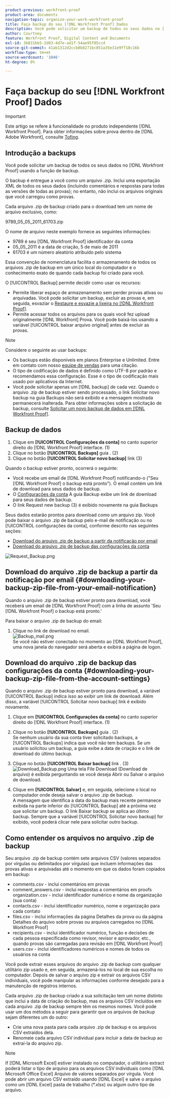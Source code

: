 ```yaml
---
product-previous: workfront-proof
product-area: documents
navigation-topic: organize-your-work-workfront-proof
title: Faça backup do seu [!DNL Workfront Proof] Dados
description: Você pode solicitar um backup de todos os seus dados no [!DNL Workfront Proof] usando a função de backup.
author: Courtney
feature: Workfront Proof, Digital Content and Documents
exl-id: 3b831bb5-2d03-4d7e-ad1f-54ae95f05ccd
source-git-commit: 41ab1312d2ccb8b8271bc851a35e31e9ff18c16b
workflow-type: tm+mt
source-wordcount: '1046'
ht-degree: 0%

---
```


# Faça backup do seu [!DNL Workfront Proof] Dados

>[!IMPORTANT]
>
>Este artigo se refere à funcionalidade no produto independente [!DNL Workfront Proof]. Para obter informações sobre prova dentro de [!DNL Adobe Workfront], consulte [Tofing](../../../review-and-approve-work/proofing/proofing.md).

## Introdução a backups

Você pode solicitar um backup de todos os seus dados no [!DNL Workfront Proof] usando a função de backup.

O backup é entregue a você como um arquivo .zip. Inclui uma exportação XML de todos os seus dados (incluindo comentários e respostas para todas as versões de todas as provas); no entanto, não inclui os arquivos originais que você carregou como provas.

Cada arquivo .zip de backup criado para o download tem um nome de arquivo exclusivo, como:

9789_05_05_2011_61703.zip

O nome de arquivo neste exemplo fornece as seguintes informações:

* 9789 é seu [!DNL Workfront Proof] identificador da conta
* 05_05_2011 é a data de criação, 5 de maio de 2011
* 61703 é um número aleatório atribuído pelo sistema

Essa convenção de nomenclatura facilita o armazenamento de todos os arquivos .zip de backup em um único local do computador e o conhecimento exato de quando cada backup foi criado para você.

O [!UICONTROL Backup] permite decidir como usar os recursos:

* Permite liberar espaço de armazenamento sem perder provas ativas ou arquivadas. Você pode solicitar um backup, excluir as provas e, em seguida, esvaziar o [Restaure e esvazie a lixeira no [!DNL Workfront Proof]](../../../workfront-proof/wp-work-proofsfiles/manage-your-work/restore-and-empty-trash.md).
* Permite acessar todos os arquivos para os quais você fez upload originalmente [!DNL Workfront] Prova. Você pode baixá-los usando a variável [!UICONTROL baixar arquivo original] antes de excluir as provas.

>[!NOTE]
>
>Considere o seguinte ao usar backups:
>
>* Os backups estão disponíveis em planos Enterprise e Unlimited. Entre em contato com nosso [equipe de vendas](mailto:sales@proofhq.com) para uma citação.
>* O tipo de codificação de dados é definido como UTF-8 por padrão e recomendamos essa configuração. Esse é o tipo de codificação mais usado por aplicativos da Internet.
>* Você pode solicitar apenas um [!DNL backup] de cada vez. Quando o arquivo .zip de backup estiver sendo processado, o link Solicitar novo backup na guia Backups não será exibido e a mensagem mostrada permanecerá inalterada. Para obter informações sobre a solicitação de backup, consulte [Solicitar um novo backup de dados em [!DNL Workfront Proof]](../../../workfront-proof/wp-acct-admin/account-settings/request-new-data-backup-in-wp.md).
>




## Backup de dados

1. Clique em **[!UICONTROL Configurações da conta]** no canto superior direito do [!DNL Workfront Proof] interface. (1)
1. Clique no botão **[!UICONTROL Backups]** guia . (2)
1. Clique no botão **[!UICONTROL Solicitar novo backup]** link (3)

Quando o backup estiver pronto, ocorrerá o seguinte:

* Você recebe um email de [!DNL Workfront Proof] notificando-o (&quot;Seu [!DNL Workfront Proof] o backup está pronto&quot;). O email contém um link de download para seus dados de backup.
* O [Configurações da conta](https://support.workfront.com/hc/en-us/sections/115000912147-Account-settings) A guia Backup exibe um link de download para seus dados de backup.
* O link Request new backup (3) é exibido novamente na guia Backups

Seus dados estarão prontos para download como um arquivo zip. Você pode baixar o arquivo .zip de backup pelo e-mail de notificação ou no [!UICONTROL configurações da conta], conforme descrito nas seguintes seções:

* [Download do arquivo .zip de backup a partir da notificação por email](#downloading-your-backup-zip-file-from-your-email-notification)
* [Download do arquivo .zip de backup das configurações da conta](#downloading-your-backup-zip-file-from-the-account-settings)

![Request_Backup.png](assets/request-backup-350x167.png)

## Download do arquivo .zip de backup a partir da notificação por email {#downloading-your-backup-zip-file-from-your-email-notification}

Quando o arquivo .zip de backup estiver pronto para download, você receberá um email de [!DNL Workfront Proof] com a linha de assunto &#39;Seu [!DNL Workfront Proof] o backup está pronto.&#39;

Para baixar o arquivo .zip de backup do email:

1. Clique no link de download no email.\
   ![Backup_mail.png](assets/backup-mail-350x120.png)\
   Se você não estiver conectado no momento ao [!DNL Workfront Proof], uma nova janela do navegador será aberta e exibirá a página de logon.

## Download do arquivo .zip de backup das configurações da conta {#downloading-your-backup-zip-file-from-the-account-settings}

Quando o arquivo .zip de backup estiver pronto para download, a variável [!UICONTROL Backup] indica isso ao exibir um link de download. Além disso, a variável [!UICONTROL Solicitar novo backup] link é exibido novamente.

1. Clique em **[!UICONTROL Configurações da conta]** no canto superior direito do [!DNL Workfront Proof] interface. (1)
1. Clique no botão **[!UICONTROL Backups]** guia . (2)\
   Se nenhum usuário da sua conta tiver solicitado backups, a [!UICONTROL Backups] indica que você não tem backups. Se um usuário solicitou um backup, a guia exibe a data de criação e o link de download do último backup.

1. Clique no botão **[!UICONTROL Baixar backup]** link . (3)\
   ![Download_Backup.png](assets/download-backup-350x167.png) Uma tela File Download (Download de arquivo) é exibida perguntando se você deseja Abrir ou Salvar o arquivo de download.

1. Clique em **[!UICONTROL Salvar]** e, em seguida, selecione o local no computador onde deseja salvar o arquivo .zip de backup.\
   A mensagem que identifica a data do backup mais recente permanece exibida na parte inferior do [!UICONTROL Backup] até a próxima vez que solicitar um backup. O link Baixar backup se aplica ao último backup. Sempre que a variável [!UICONTROL Solicitar novo backup] for exibido, você poderá clicar nele para solicitar outro backup.

## Como entender os arquivos no arquivo .zip de backup

Seu arquivo .zip de backup contém sete arquivos CSV (valores separados por vírgulas ou delimitados por vírgulas) que incluem informações das provas ativas e arquivadas até o momento em que os dados foram copiados em backup:

* comments.csv - inclui comentários em provas
* comment_answers.csv - inclui respostas a comentários em proofs organization.csv - inclui identificador numérico e nome da organização (sua conta)
* contacts.csv - inclui identificador numérico, nome e organização para cada contato
* files.csv - inclui informações da página Detalhes da prova ou da página Detalhes do arquivo sobre provas ou arquivos carregados no [!DNL Workfront Proof]
* recipients.csv - inclui identificador numérico, função e decisões de cada pessoa especificada como revisor, revisor e aprovador, etc., quando provas são carregadas para revisão em [!DNL Workfront Proof]
* users.csv - inclui identificadores numéricos e nomes de todos os usuários na conta

Você pode extrair esses arquivos do arquivo .zip de backup com qualquer utilitário zip usado e, em seguida, armazená-los no local de sua escolha no computador. Depois de salvar o arquivo zip e extrair os arquivos CSV individuais, você pode manipular as informações conforme desejado para a manutenção de registros internos.

Cada arquivo .zip de backup criado a sua solicitação tem um nome distinto que inclui a data de criação do backup, mas os arquivos CSV incluídos em cada arquivo .zip de backup sempre têm os mesmos nomes. Você pode usar um dos métodos a seguir para garantir que os arquivos de backup sejam diferentes um do outro:

* Crie uma nova pasta para cada arquivo .zip de backup e os arquivos CSV extraídos dela.
* Renomeie cada arquivo CSV individual para incluir a data de backup ao extraí-la do arquivo zip.

>[!NOTE]
>
>If [!DNL Microsoft Excel] estiver instalado no computador, o utilitário extract poderá listar o tipo de arquivo para os arquivos CSV individuais como [!DNL Microsoft Office Excel] Arquivo de valores separados por vírgula. Você pode abrir um arquivo CSV extraído usando [!DNL Excel] e salve o arquivo como um [!DNL Excel] pasta de trabalho (&#42;.xlsx) ou algum outro tipo de arquivo.

